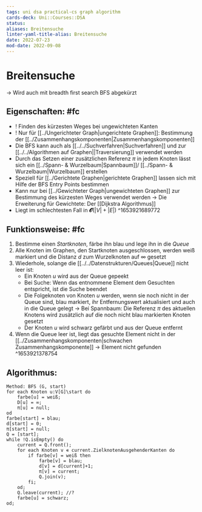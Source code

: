 ```yaml
---
tags: uni dsa practical-cs graph algorithm
cards-deck: Uni::Courses::DSA
status: 
aliases: Breitensuche
linter-yaml-title-alias: Breitensuche
date: 2022-07-23
mod-date: 2022-09-08
---
```


# Breitensuche
-> Wird auch mit breadth first search BFS abgekürzt

## Eigenschaften: #fc
- ! Finden des kürzesten Weges bei ungewichteten Kanten
- ! Nur für [[../Ungerichteter Graph|ungerichtete Graphen]]: Bestimmung der [[../Zusammenhangskomponenten|Zusammenhangskomponenten]]
- Die BFS kann auch als [[../../Suchverfahren|Suchverfahren]] und zur [[../../Algorithmen auf Graphen||Traversierung]] verwendet werden
- Durch das Setzen einer zusätzlichen Referenz $\pi$ in jedem Knoten lässt sich ein [[../Spann- & Wurzelbaum|Spannbaum]]/ [[../Spann- & Wurzelbaum|Wurzelbaum]] erstellen
- Speziell für [[../Gerichtete Graphen|gerichtete Graphen]] lassen sich mit Hilfe der BFS Entry Points bestimmen
- Kann nur bei [[../Gewichteter Graph|ungewichteten Graphen]] zur Bestimmung des kürzesten Weges verwendet werden
	-> Die Erweiterung für Gewichtete: Der [[Dijkstra Algorithmus]]
- Liegt im schlechtesten Fall in $\mathbfcal{O}(|V|+|E|)$
^1653921689772

## Funktionsweise: #fc
1. Bestimme einen *Startknoten*, färbe ihn blau und lege ihn in die *Queue*
2. Alle Knoten im Graphen, den Startknoten ausgeschlossen, werden weiß markiert und die Distanz $d$ zum Wurzelknoten auf $\infty$ gesetzt
3. Wiederhole, solange die [[../../Datenstrukturen/Queues|Queue]] nicht leer ist:
	- Ein Knoten $u$ wird aus der Queue gepeekt
	- Bei Suche: Wenn das entnommene Element dem Gesuchten entspricht, ist die Suche beendet
	- Die Folgeknoten von Knoten $u$ werden, wenn sie noch nicht in der Queue sind, blau markiert, ihr Entfernungswert aktualisiert und auch in die Queue gelegt
		-> Bei Spannbaum: Die Referenz $\pi$ des aktuellen Knotens wird zusätzlich auf die noch nicht blau markierten Knoten gesetzt
	- Der Knoten $u$ wird schwarz gefärbt und aus der Queue entfernt
4. Wenn die Queue leer ist, liegt das gesuchte Element nicht in der [[../Zusammenhangskomponenten|schwachen Zusammenhangskomponente]]
	-> Element nicht gefunden
^1653921378754

## Algorithmus:
```
Method: BFS (G, start)
for each Knoten u:V[G]\start do
	farbe[u] = weiß;
	D[u] = ∞;
	π[u] = null;
od
farbe[start] = blau;
d[start] = 0;
π[start] = null;
Q = [start];
while !Q.isEmpty() do
	current = Q.front();
	for each Knoten v ∊ current.ZielknotenAusgehenderKanten do
		if farbe[v] = weiß then
			farbe[v] = blau;
			d[v] = d[current]+1;
			π[v] = current;
			Q.join(v);
		fi;
	od;
	Q.leave(current); //?
	farbe[u] = schwarz;
od;
```
